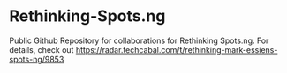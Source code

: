 # Rethinking-Spots.ng
Public Github Repository for collaborations for Rethinking Spots.ng. For details, check out https://radar.techcabal.com/t/rethinking-mark-essiens-spots-ng/9853
